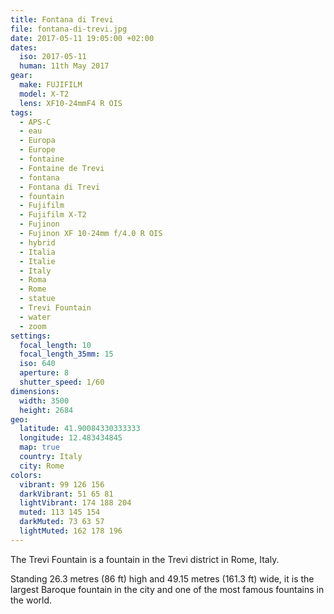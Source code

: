 ```yaml
---
title: Fontana di Trevi
file: fontana-di-trevi.jpg
date: 2017-05-11 19:05:00 +02:00
dates:
  iso: 2017-05-11
  human: 11th May 2017
gear:
  make: FUJIFILM
  model: X-T2
  lens: XF10-24mmF4 R OIS
tags:
  - APS-C
  - eau
  - Europa
  - Europe
  - fontaine
  - Fontaine de Trevi
  - fontana
  - Fontana di Trevi
  - fountain
  - Fujifilm
  - Fujifilm X-T2
  - Fujinon
  - Fujinon XF 10-24mm f/4.0 R OIS
  - hybrid
  - Italia
  - Italie
  - Italy
  - Roma
  - Rome
  - statue
  - Trevi Fountain
  - water
  - zoom
settings:
  focal_length: 10
  focal_length_35mm: 15
  iso: 640
  aperture: 8
  shutter_speed: 1/60
dimensions:
  width: 3500
  height: 2684
geo:
  latitude: 41.90084330333333
  longitude: 12.483434845
  map: true
  country: Italy
  city: Rome
colors:
  vibrant: 99 126 156
  darkVibrant: 51 65 81
  lightVibrant: 174 188 204
  muted: 113 145 154
  darkMuted: 73 63 57
  lightMuted: 162 178 196
---
```


The Trevi Fountain is a fountain in the Trevi district in Rome, Italy.

Standing 26.3 metres (86 ft) high and 49.15 metres (161.3 ft) wide, it is the largest Baroque fountain in the city and one of the most famous fountains in the world.
